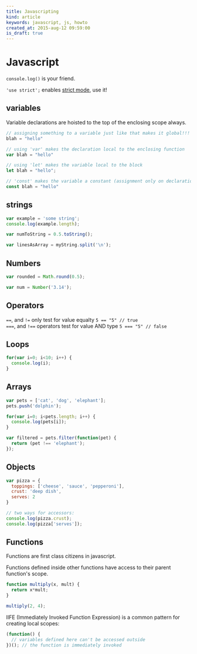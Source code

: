 ```yaml
---
title: Javascripting
kind: article
keywords: javascript, js, howto
created_at: 2015-aug-12 09:59:00
is_draft: true
---
```


# Javascript

`console.log()` is your friend.  

`'use strict';` enables [strict mode](http://www.w3schools.com/js/js_strict.asp), use it!

## variables

Variable declarations are hoisted to the top of the enclosing scope always.

```js
// assigning something to a variable just like that makes it global!!!
blah = "hello"

// using 'var' makes the declaration local to the enclosing function
var blah = "hello"

// using 'let' makes the variable local to the block
let blah = "hello";

// 'const' makes the variable a constant (assignment only on declaration), local within block
const blah = "hello"
```

## strings

```js
var example = 'some string';
console.log(example.length);

var numToString = 0.5.toString();

var linesAsArray = myString.split('\n');
```

## Numbers

```js
var rounded = Math.round(0.5);

var num = Number('3.14');
```

## Operators

`==`, and `!=` only test for value equalty `5 == "5" // true`  
`===`, and `!==` operators test for value AND type `5 === "5" // false`

## Loops

```js
for(var i=0; i<10; i++) {
  console.log(i);
}
```

## Arrays

```js
var pets = ['cat', 'dog', 'elephant'];
pets.push('dolphin');

for(var i=0; i<pets.length; i++) {
  console.log(pets[i]);
}

var filtered = pets.filter(function(pet) {
  return (pet !== 'elephant');
});
```

## Objects

```js
var pizza = {
  toppings: ['cheese', 'sauce', 'pepperoni'],
  crust: 'deep dish',
  serves: 2
}

// two ways for accessors:
console.log(pizza.crust);
console.log(pizza['serves']);
```

## Functions

Functions are first class citizens in javascript.

Functions defined inside other functions have access to their parent function's scope.

```js
function multiply(x, mult) {
  return x*mult;
}

multiply(2, 4);
```

IIFE (Immediately Invoked Function Expression) is a common pattern for creating local scopes:

```js
(function() {
  // variables defined here can't be accessed outside
})(); // the function is immediately invoked
```